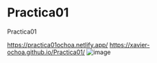 # Practica01
Practica01

https://practica01ochoa.netlify.app/
https://xavier-ochoa.github.io/Practica01/
![image](https://github.com/user-attachments/assets/ace32bb0-f4a0-401a-aaab-7c8817eabfaa)
